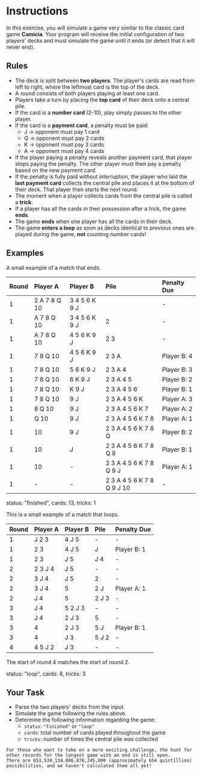 # Instructions

In this exercise, you will simulate a game very similar to the classic card game **Camicia**.
Your program will receive the initial configuration of two players' decks and must simulate the game until it ends (or detect that it will never end).

## Rules

- The deck is split between **two players**.
  The player's cards are read from left to right, where the leftmost card is the top of the deck.
- A round consists of both players playing at least one card.
- Players take a turn by placing the **top card** of their deck onto a central pile.
- If the card is a **number card** (2-10), play simply passes to the other player.
- If the card is a **payment card**, a penalty must be paid:
  - J → opponent must pay 1 card
  - Q → opponent must pay 2 cards
  - K → opponent must pay 3 cards
  - A → opponent must pay 4 cards
- If the player paying a penalty reveals another payment card, that player stops paying the penalty.
  The other player must then pay a penalty based on the new payment card.
- If the penalty is fully paid without interruption, the player who laid the **last payment card** collects the central pile and places it at the bottom of their deck.
  That player then starts the next round.
- The moment when a player collects cards from the central pile is called a **trick**.
- If a player has all the cards in their possession after a trick, the game **ends**.
- The game **ends** when one player has all the cards in their deck.
- The game **enters a loop** as soon as decks identical to previous ones are played during the game, **not** counting number cards!

## Examples

A small example of a match that ends.

| Round | Player A     | Player B      | Pile                       | Penalty Due |
| :---- | :----------- | :------------ | :------------------------- | :---------- |
| 1     | 2 A 7 8 Q 10 | 3 4 5 6 K 9 J |                            | -           |
| 1     | A 7 8 Q 10   | 3 4 5 6 K 9 J | 2                          | -           |
| 1     | A 7 8 Q 10   | 4 5 6 K 9 J   | 2 3                        | -           |
| 1     | 7 8 Q 10     | 4 5 6 K 9 J   | 2 3 A                      | Player B: 4 |
| 1     | 7 8 Q 10     | 5 6 K 9 J     | 2 3 A 4                    | Player B: 3 |
| 1     | 7 8 Q 10     | 6 K 9 J       | 2 3 A 4 5                  | Player B: 2 |
| 1     | 7 8 Q 10     | K 9 J         | 2 3 A 4 5 6                | Player B: 1 |
| 1     | 7 8 Q 10     | 9 J           | 2 3 A 4 5 6 K              | Player A: 3 |
| 1     | 8 Q 10       | 9 J           | 2 3 A 4 5 6 K 7            | Player A: 2 |
| 1     | Q 10         | 9 J           | 2 3 A 4 5 6 K 7 8          | Player A: 1 |
| 1     | 10           | 9 J           | 2 3 A 4 5 6 K 7 8 Q        | Player B: 2 |
| 1     | 10           | J             | 2 3 A 4 5 6 K 7 8 Q 9      | Player B: 1 |
| 1     | 10           | -             | 2 3 A 4 5 6 K 7 8 Q 9 J    | Player A: 1 |
| 1     | -            | -             | 2 3 A 4 5 6 K 7 8 Q 9 J 10 | -           |

status: "finished", cards: 13, tricks: 1

This is a small example of a match that loops.

| Round | Player A | Player B | Pile  | Penalty Due |
| :---- | :------- | :------- | :---- | :---------- |
| 1     | J 2 3    | 4 J 5    | -     | -           |
| 1     | 2 3      | 4 J 5    | J     | Player B: 1 |
| 1     | 2 3      | J 5      | J 4   | -           |
| 2     | 2 3 J 4  | J 5      | -     | -           |
| 2     | 3 J 4    | J 5      | 2     | -           |
| 2     | 3 J 4    | 5        | 2 J   | Player A: 1 |
| 2     | J 4      | 5        | 2 J 3 | -           |
| 3     | J 4      | 5 2 J 3  | -     | -           |
| 3     | J 4      | 2 J 3    | 5     | -           |
| 3     | 4        | 2 J 3    | 5 J   | Player B: 1 |
| 3     | 4        | J 3      | 5 J 2 | -           |
| 4     | 4 5 J 2  | J 3      | -     | -           |

The start of round 4 matches the start of round 2.

status: "loop", cards: 8, tricks: 3

## Your Task

- Parse the two players' decks from the input.
- Simulate the game following the rules above.
- Determine the following information regarding the game:
  - `status`: `"finished"` or `"loop"`
  - `cards`: total number of cards played throughout the game
  - `tricks`: number of times the central pile was collected

~~~~exercism/advanced
For those who want to take on a more exciting challenge, the hunt for other records for the longest game with an end is still open.
There are 653,534,134,886,878,245,000 (approximately 654 quintillion) possibilities, and we haven't calculated them all yet!
~~~~
